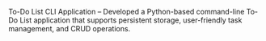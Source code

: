 To-Do List CLI Application – Developed a Python-based command-line To-Do List application that supports persistent storage, user-friendly task management, and CRUD operations.
